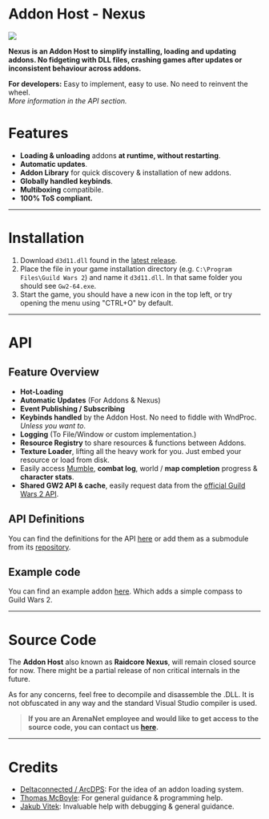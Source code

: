 # Addon Host - Nexus
[![](https://img.shields.io/discord/410828272679518241.svg?logo=discord&logoColor=ffffff&style=for-the-badge&color=blue)](https://discord.gg/Mvk7W7gjE4)

**Nexus is an Addon Host to simplify installing, loading and updating addons. No fidgeting with DLL files, crashing games after updates or inconsistent behaviour across addons.**

**For developers:** Easy to implement, easy to use. No need to reinvent the wheel.\
*More information in the API section.*

# Features
- **Loading & unloading** addons **at runtime, without restarting**.
- **Automatic updates**.
- **Addon Library** for quick discovery & installation of new addons.
- **Globally handled keybinds**.
- **Multiboxing** compatibile.
- **100% ToS compliant.**

---

# Installation
1. Download `d3d11.dll` found in the [latest release](https://api.raidcore.gg/nexus.dll).
2. Place the file in your game installation directory (e.g. `C:\Program Files\Guild Wars 2`) and name it `d3d11.dll`. In that same folder you should see `Gw2-64.exe`.
3. Start the game, you should have a new icon in the top left, or try opening the menu using "CTRL+O" by default.

---

# API

## Feature Overview
- **Hot-Loading**
- **Automatic Updates** (For Addons & Nexus)
- **Event Publishing / Subscribing**
- **Keybinds handled** by the Addon Host. No need to fiddle with WndProc. *Unless you want to*.
- **Logging** (To File/Window or custom implementation.)
- **Resource Registry** to share resources & functions between Addons.
- **Texture Loader**, lifting all the heavy work for you. Just embed your resource or load from disk.
- Easily access [Mumble](https://github.com/RaidcoreGG/RCGG-lib-mumble-api), **combat log**, world / **map completion** progress & **character stats**.
- **Shared GW2 API & cache**, easily request data from the [official Guild Wars 2 API](https://api.guildwars2.com/v2).

## API Definitions
You can find the definitions for the API [here](./API/Definitions) or add them as a submodule from its [repository](https://github.com/RaidcoreGG/RCGG-lib-nexus-api).

## Example code
You can find an example addon [here](https://github.com/RaidcoreGG/GW2-Compass). Which adds a simple compass to Guild Wars 2.

---

# Source Code
The **Addon Host** also known as **Raidcore Nexus**, will remain closed source for now. There might be a partial release of non critical internals in the future.

As for any concerns, feel free to decompile and disassemble the .DLL. It is not obfuscated in any way and the standard Visual Studio compiler is used.

> **If you are an ArenaNet employee and would like to get access to the source code, you can contact us [here](mailto:contact@raidcore.gg?subject=Nexus%20Source%20Code%20Request).**

---

# Credits
<!-- [GGDM](https://nkga.github.io/post/ggdm---combat-analysis-mod-for-guild-wars-2/): For the idea of a proxy dll & hot-loading. -->
- [Deltaconnected / ArcDPS](https://www.deltaconnected.com/arcdps/): For the idea of an addon loading system.
- [Thomas McBoyle](https://github.com/TMcBoyle): For general guidance & programming help.
- [Jakub Vitek](https://github.com/Sognus): Invaluable help with debugging & general guidance.
<!-- [Dear ImGui](): For the UI Framework and undescribable pain & suffering. (Though I learned to love ImGui.)
- [nlohmann::json](): For the JSON Framework and undescribable pain & suffering. -->